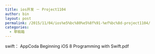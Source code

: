 ```yaml
---
title: ios开发 － Project1104
author: bin
layout: post
permalink: /2015/11/04/ios%e5%bc%80%e5%8f%91-%ef%bc%8d-project1104/
categories:
  - 草稿箱
---
```

swift： AppCoda Beginning iOS 8 Programming with Swift.pdf